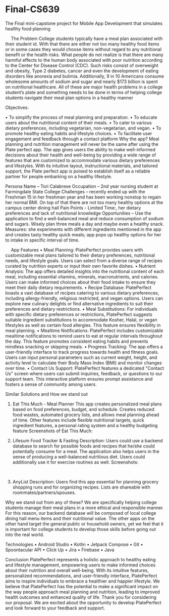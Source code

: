 # Final-CS639
The Final mini-capstone project for Mobile App Development that simulates healthy food planning


 
The Problem
College students typically have a meal plan associated with their student id. With that there are either not too many healthy food items or in some cases they would choose items without regard to any nutritional benefit or the health risks. What people do not realize is that there are many harmful effects to the human body associated with poor nutrition according to the Center for Disease Control (CDC). Such risks consist of overweight and obesity, Type 2 diabetes, cancer and even the development of eating disorders like anorexia and bulimia. Additionally, 9 in 10 Americans consume wholesome amounts of sodium and sugar and nearly $173 billion is spent on nutritional healthcare. All of these are major health problems in a college student’s plate and something needs to be done in terms of helping college students navigate their meal plan options in a healthy manner
 
Objectives:

•	To simplify the process of meal planning and preparation.
•	To educate users about the nutritional content of their meals.
•	To cater to various dietary preferences, including vegetarian, non-vegetarian, and vegan.
•	To promote healthy eating habits and lifestyle choices.
•	To facilitate user engagement and feedback through a contact platform
Why the app? 
Meal planning and nutrition management will never be the same after using the Plate perfect app. The app gives users the ability to make well-informed decisions about their health and well-being by providing a wide range of features that are customized to accommodate various dietary preferences and lifestyles. With its intuitive layout, instructional materials, and tailored support, the Plate perfect app is poised to establish itself as a reliable partner for people embarking on a healthy lifestyle.









Persona 
Name – Tori Calabrese 
Occupation – 2nd year nursing student at Farmingdale State College
Challenges – recently ended up with the Freshman 15 in her freshman year and has been working nonstop to regain her normal BMI. On top of that there are not too many healthy options at the campus center dining hall
Pain Points - Limited Time:, her dietary preferences and lack of nutritional knowledge
Opportunities – Use the application to find a well-balanced meal and reduce consumption of sodium and sugars. Wisely plan three meals a day and maybe even a healthy snack. 
Measures: she experiments with different ingredients mentioned in the app and creates tasty healthy quick meals; app pops up healthy options for her to intake in specific interval of time.


 
 
App Features
•	Meal Planning: PlatePerfect provides users with customizable meal plans tailored to their dietary preferences, nutritional needs, and lifestyle goals. Users can select from a diverse range of recipes curated by nutrition experts or input their own favorite dishes.
•	Nutrient Analysis: The app offers detailed insights into the nutritional content of each meal, including essential vitamins, minerals, macronutrients, and calories. Users can make informed choices about their food intake to ensure they meet their daily dietary requirements.
•	Recipe Database: PlatePerfect boasts a vast database of recipes catering to various dietary preferences, including allergy-friendly, religious restricted, and vegan options. Users can explore new culinary delights or find alternative ingredients to suit their preferences and dietary restrictions.
•	Meal Substitutions: For individuals with specific dietary preferences or restrictions, PlatePerfect suggests suitable ingredient substitutions to accommodate Kosher, Halal, or vegan lifestyles as well as certain food allergies. This feature ensures flexibility in meal planning.
•	Mealtime Notifications: PlatePerfect includes customizable mealtime notifications to remind users to eat at regular intervals throughout the day. This feature promotes consistent eating habits and prevents mindless snacking or skipping meals.
•	Progress Tracking: The app offers a user-friendly interface to track progress towards health and fitness goals. Users can input personal parameters such as current weight, height, and activity level to calculate their Body Mass Index (BMI) and monitor changes over time.
•	Contact Us Support: PlatePerfect features a dedicated "Contact Us" screen where users can submit inquiries, feedback, or questions to our support team. This interactive platform ensures prompt assistance and fosters a sense of community among users.
 
Similar Solutions and How we stand out
1.	Eat This Much - Meal Planner
This app creates personalized meal plans based on food preferences, budget, and schedule. Creates reduced food wastes, automated grocery lists, and allows meal planning ahead of time. Other features include flexible nutritional targets, quick ingredient features, a personal rating system and a healthy budgeting feature
Screenshots of Eat This Much:
 

 


2.	Lifesum Food Tracker & Fasting
Description: Users could use a backend database to search for possible foods and recipes that he/she could potentially consume for a meal. The application also helps users in the sense of producing a well-balanced nutritious diet. Users could additionally use it for exercise routines as well.
Screenshots: 

     
 

3.	AnyList
Description: Users find this app essential for planning grocery shopping runs and for organizing recipes. Lists are shareable with roommates/partners/spouses. 


            

Why we stand out from any of these?
We are specifically helping college students manage their meal plans in a more ethical and responsible manner. For this reason, our backend database will be composed of local college dining hall menu items and their nutritional value. The other apps on the other hand target the general public or household owners, yet we feel that it is important for college students to develop those skills before going out into the real world.

Technologies
•	Android Studio
•	Kotlin
•	Jetpack Compose
•	Git
•	Spoontacular API
•	Click Up
•	Jira
•	Firebase
•	Java


Conclusion
PlatePerfect represents a holistic approach to healthy eating and lifestyle management, empowering users to make informed choices about their nutrition and overall well-being. With its intuitive features, personalized recommendations, and user-friendly interface, PlatePerfect aims to inspire individuals to embrace a healthier and happier lifestyle. We believe that PlatePerfect has the potential to make a significant impact on the way people approach meal planning and nutrition, leading to improved health outcomes and enhanced quality of life.
Thank you for considering our proposal. We are excited about the opportunity to develop PlatePerfect and look forward to your feedback and support.

